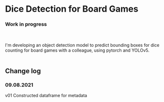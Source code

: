 # Dice Detection for Board Games

### Work in progress
<br/><br/>
I'm developing an object detection model to predict bounding boxes for dice counting for board games with a colleague, using pytorch and YOLOv5. 
<br/><br/>
## Change log
### 09.08.2021
v01 Constructed dataframe for metadata
